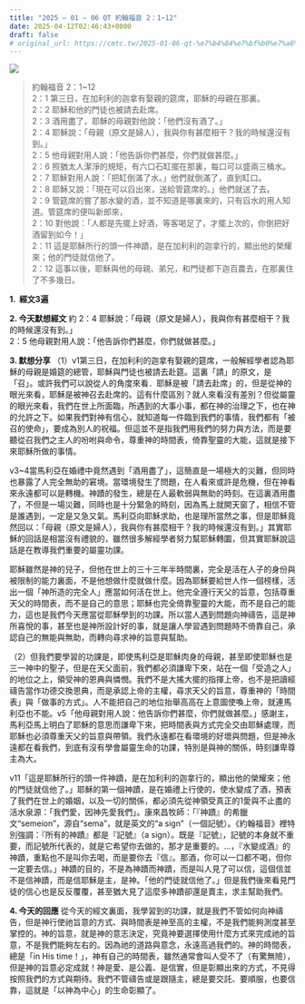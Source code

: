 ```yaml
---
title: "2025 – 01 – 06 QT 約翰福音 2：1~12"
date: 2025-04-12T02:46:43+0800
draft: false
# original_url: https://cmtc.tw/2025-01-06-qt-%e7%b4%84%e7%bf%b0%e7%a6%8f%e9%9f%b3-2%ef%bc%9a112
---
```


![](/images/qt.jpg)
> 約翰福音 2：1\~12  
> 2：1 第三日，在加利利的迦拿有娶親的筵席，耶穌的母親在那裏。  
> 2：2 耶穌和他的門徒也被請去赴席。  
> 2：3 酒用盡了，耶穌的母親對他說：「他們沒有酒了。」  
> 2：4 耶穌說：「母親（原文是婦人），我與你有甚麼相干？我的時候還沒有到。」  
> 2：5 他母親對用人說：「他告訴你們甚麼，你們就做甚麼。」  
> 2：6 照猶太人潔淨的規矩，有六口石缸擺在那裏，每口可以盛兩三桶水。  
> 2：7 耶穌對用人說：「把缸倒滿了水。」他們就倒滿了，直到缸口。  
> 2：8 耶穌又說：「現在可以舀出來，送給管筵席的。」他們就送了去。  
> 2：9 管筵席的嘗了那水變的酒，並不知道是哪裏來的，只有舀水的用人知道。管筵席的便叫新郎來，  
> 2：10 對他說：「人都是先擺上好酒，等客喝足了，才擺上次的，你倒把好酒留到如今！」  
> 2：11 這是耶穌所行的頭一件神蹟，是在加利利的迦拿行的，顯出他的榮耀來；他的門徒就信他了。  
> 2：12 這事以後，耶穌與他的母親、弟兄，和門徒都下迦百農去，在那裏住了不多幾日。

**1.  經文3遍**

**2. 今天默想經文**
約 2：4 耶穌說：「母親（原文是婦人），我與你有甚麼相干？我的時候還沒有到。」  
2：5 他母親對用人說：「他告訴你們甚麼，你們就做甚麼。」

**3. 默想分享**
（1）v1第三日，在加利利的迦拿有娶親的筵席，一般解經學者認為耶穌的母親是婚筵的總管，耶穌與門徒也被請去赴筵。這裏「請」的原文，是「召」。或許我們可以說從人的角度來看．耶穌是被「請去赴席」的，但是從神的眼光來看，耶穌是被神召去赴席的。這有什麼區別？就人來看沒有差別？但從屬靈的眼光來看，我們在世上所面臨，所遇到的大事小事，都在神的治理之下，也在神的允許之下。如果我們對神有信心，就知道每一件臨到我們的事情，我們都有「被召的使命」，要成為別人的祝福。但這並不是指我們用我們的努力與方法，而是要聽從召我們之主人的吩咐與命令，尊重神的時間表，倚靠聖靈的大能，這就是接下來耶穌所做的事情。

v3\~4當馬利亞在婚禮中竟然遇到「酒用盡了」，這簡直是一場極大的災難，但同時也暴露了人完全無助的窘境。當環境發生了問題，在人看來或許是危機，但在神看來永遠都可以是轉機。神蹟的發生，總是在人最軟弱與無助的時刻。在這裏酒用盡了，不但是一場災難，同時也是十分緊急的時刻，因為馬上就開天窗了，相信不管是誰遇到，一定是又急又氣。馬利亞向耶穌求助，也是理所當然之事，但是耶穌竟然回以：「母親（原文是婦人），我與你有甚麼相干？我的時候還沒有到。」其實耶穌的回話是相當沒有禮貌的，雖然很多解經學者努力幫耶穌轉圜，但其實耶穌說這話是在教導我們重要的屬靈功課。

耶穌雖然是神的兒子，但他在世上的三十三年半時間裏，完全是活在人子的身份與被限制的能力裏面，不是他想做什麼就做什麼。因為耶穌要給世人作一個榜樣，活出一個「神所造的完全人」應當如何活在世上。他完全遵行天父的旨意，包括尊重天父的時間表，而不是自己的意思；耶穌也完全倚靠聖靈的大能，而不是自己的能力，這也是我們今天應當從耶穌學到的功課。所以當人遇到問題向神禱告，這是神所喜悅的事，甚至也是神所設計好的事，就是讓人學習遇到問題時不倚靠自己，承認自己的無能與無助，而轉向尋求神的旨意與幫助。

（2）但我們要學習的功課是，即使馬利亞是耶穌肉身的母親，甚至即使耶穌也是三一神中的聖子，但是在天父面前，我們都必須謙卑下來，站在一個「受造之人」的地位之上，領受神的恩典與憐憫。我們不是大搖大擺的指揮上帝，也不是把讀經禱告當作功德交換恩典，而是承認上帝的主權，尋求天父的旨意，尊重神的「時間表」與「做事的方式」。人不能把自己的地位抬舉高高在上意圖使喚上帝，就連馬利亞也不能。v5「他母親對用人說：他告訴你們甚麼，你們就做甚麼。」感謝主，馬利亞馬上明白了耶穌的意思而謙卑下來，把時間表與方式完全交由耶穌處理，而耶穌也必須尊重天父的旨意與帶領。我們永遠都在看環境的好壞與問題，但是神永遠都在看我們，到底有沒有學會屬靈生命的功課，特別是與神的關係，時刻謙卑尊主為大。

v11「這是耶穌所行的頭一件神蹟，是在加利利的迦拿行的，顯出他的榮耀來；他的門徒就信他了。」耶穌的第一個神蹟，是在婚禮上行使的，使水變成了酒，預表了我們在世上的婚姻，以及一切的關係，都必須先從神領受真正的1愛與不止盡的活水泉源：「我們愛，因神先愛我們」。康來昌牧師：「『神蹟』的希臘文“semeion”，源自“sema”，就是英文的“a sign”（一個記號）。《約翰福音》裡特別強調：『所有的神蹟』都是『記號』（a sign）。既是『記號』，記號的本身就不重要，而記號所代表的，就是它希望你去做的，那才是重要的。…，『水變成酒』的神蹟，重點也不是叫你去喝，而是要你去『信』。那酒，你可以一口都不喝，但你一定要去信。」神蹟的目的，不是為神蹟而神蹟，而是叫人見了可以信，這個信並不是信神蹟，而是信耶穌是主，是神。「他的門徒就信他了。」但是我們後來看見門徒的信心也是反反覆覆，甚至猶大見了這麼多神蹟卻還是賣主，求主幫助我們。

**4. 今天的回應**
從今天的經文裏面，我學習到的功課，就是我們不管如何向神禱告，但是神行使祂旨意的方式、與時間表是神至高的主權，不是我們能夠測度甚至掌控的。神的旨意，就是神的意志決定，究竟神要選擇使用什麼方式來完成祂的旨意，不是我們能夠左右的。因為祂的道路與意念，永遠高過我們的。神的時間表，總是「in His time！」，神有自己的時間表，雖然通常會叫人受不了（有驚無險），但是神的旨意必定成就！神是愛、是公義、是信實，但是彰顯出來的方式，不見得按照我們的方式與期待。我們不管禱告或是跟隨主，總是要交託、要順服，也要信靠，這就是「以神為中心」的生命彰顯了。
